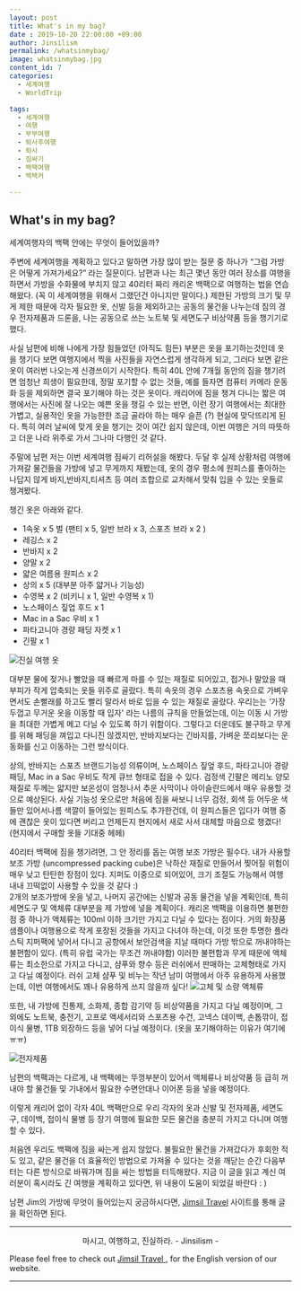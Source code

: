 ```yaml
---
layout: post
title: What's in my bag?
date : 2019-10-20 22:00:00 +09:00
author: Jinsilism
permalink: /whatsinmybag/
image: whatsinmybag.jpg
content_id: 7
categories:
  - 세계여행
  - WorldTrip

tags:
  - 세계여행
  - 여행
  - 부부여행
  - 퇴사후여행
  - 퇴사
  - 짐싸기
  - 백팩여행
  - 백팩커

---
```


## What's in my bag?
세계여행자의 백팩 안에는 무엇이 들어있을까?

주변에 세계여행을 계획하고 있다고 말하면 가장 많이 받는 질문 중 하나가 “그럼 가방은 어떻게 가져가세요?” 라는 질문이다.
남편과 나는  최근 몇년 동안 여러 장소를 여행을 하면서 가방을 수화물에 부치지 않고 40리터 짜리 캐리온 백팩으로 여행하는 법을 연습해왔다. (꼭 이 세계여행을 위해서 그랬던건 아니지만 말이다.)
제한된 가방의 크기 및 무게 제한 때문에 각자 필요한 옷, 신발 등을 제외하고는 공동의 물건을 나누는데 짐의 경우 전자제품과 드론을, 나는 공동으로 쓰는 노트북 및 세면도구 비상약품 등을 챙기기로 했다.

사실 남편에 비해 나에게 가장 힘들었던 (아직도 힘든) 부분은 옷을 포기하는것인데 옷을 챙기다 보면 여행지에서 찍을 사진들을 자연스럽게 생각하게 되고, 그러다 보면 같은 옷이 여러번 나오는게 신경쓰이기 시작한다. 특히 40L 안에 7개월 동안의 짐을 챙기려면 엄청난 희생이 필요한데, 정말 포기할 수 없는 것들, 예를 들자면 컴퓨터 카메라 운동화 등을 제외하면 결국 포기해야 하는 것은 옷이다. 캐리어에 짐을 챙겨 다니는 짧은 여행에서는 사진에 잘 나오는 예쁜 옷을 챙길 수 있는 반면, 이런 장기 여행에서는 최대한 가볍고, 실용적인 옷을 가능한한 조금 골라야 하는 매우 슬픈 (?) 현실에 맞닥뜨리게 된다. 특히 여러 날씨에 맞게 옷을 챙기는 것이 여간 쉽지 않은데, 이번 여행은 거의 따뜻하고 더운 나라 위주로 가서 그나마 다행인 것 같다.

주말에 남편 저는 이번 세계여행 짐싸기 리허설을 해봤다. 두달 후 실제 상황처럼 여행에 가져갈 물건들을 가방에 넣고 무게까지 재봤는데, 옷의 경우 평소에 원피스를 좋아하는 나답지 않게 바지,반바지,티셔츠 등 여러 조합으로 교차해서 맞춰 입을 수 있는 옷들로 챙겨봤다.

챙긴 옷은 아래와 같다.
* 1속옷 x 5 벌 (팬티 x 5, 일반 브라 x 3, 스포츠 브라 x 2 )
* 레깅스 x 2
* 반바지 x 2
* 양말 x 2
* 얇은 여름용 원피스 x 2
* 상의 x 5 (대부분 아주 얇거나 기능성)
* 수영복 x 2 (비키니 x 1, 일반 수영복 x 1)
* 노스페이스 짚업 후드 x 1
* Mac in a Sac 우비 x 1
* 파타고니아 경량 패딩 자켓 x 1
* 긴팔 x 1

![진실 여행 옷](https://lh3.googleusercontent.com/CeNWbG3Y7cx6X00WAzEa5d9fUtSL6Zo6UlvRCW-gFkUJkCUM1-kFlZv23dY3pJ50xFBRCvqJhhRReX2w0d4QRxeJ6h-zyIqrfFdrrjufmv9GriNW6EjaKn7vh3PM2zyqvPT3F2sXAXSxOLxsK4XN4vk3dCS-SweL9JziyuPsI8GxxRlgxAvTa0EBTaaHThgBQWCAJJYUpY_ve1fqLJSekiZhBlSLrvAiZc_JM1XkjT8qBdwcAIcQ6M_S8NH61Vr949h3PVA90OJLRhIldVRm8fFj3Sw63y9xN7VYL_kiKhRw4kWvgzr79MJ-CyNu8XlchQ6cvz_CVYcuaXXcqqd2pQL5-U8aw28Fy18X321b4a_it1I4TQWduIxJLm4nExIq00VppTFyWGbVCe_1bKi3boSvrC675s1aQdxMycmd3vnxEilG_sW76f1x72E-sH7Hv3a0XhxNVqsnzfVVtr9bv86FajB4ODLhpzNDfva2bzpyrAhwBa3OkEnPZGRa2oHvcRO5edarWM3xiwx6eWD9HwCGVDG28RHV-h7sexjpWR5U4X56TYzGQ_qRoUhYg43Ke56VSRd8d58PY6wo7oVrnmEbBnV5vRp0msBf7tj5kV9-ZPKS5QoA85qILqNv12Uz7pwaFBgPkSaVPfWZJVw4NDFz_aX7obRLNJveGYNnM-Jxmc-qmzXLfQ=w938-h643-no)


대부분 물에 젖거나 빨았을 때 빠르게 마를 수 있는 재질로 되어있고, 접거나 말았을 때 부피가 작게 압축되는 옷들 위주로 골랐다. 특히 속옷의 경우 스포츠용 속옷으로 가벼우면서도 손빨래를 하고도 빨리 말라서 바로 입을 수 있는 재질로 골랐다. 우리는는 ‘가장 두껍고 무거운 옷을 이동할 때 입자' 라는 나름의 규칙을 만들었는데, 이는 이동 시 가방을 최대한 가볍게 메고 다닐 수 있도록 하기 위함이다. 그렇다고 더운데도 불구하고 무게를 위해 패딩을 껴입고 다니진 않겠지만, 반바지보다는 긴바지를, 가벼운 쪼리보다는 운동화를 신고 이동하는 그런 방식이다.

상의, 반바지는 스포츠 브랜드기능성 의류이며, 노스페이스 짚엎 후드, 파타고니아 경량패딩, Mac in a Sac 우비도 작게 큐브 형태로 접을 수 있다.
검정색 긴팔은 메리노 양모 재질로 두께는 얇지만 보온성이 엄청나서 추운 사막이나 아이슬란드에서 매우 유용할 것으로 예상된다. 사실 기능성 옷으로만 처음에 짐을 싸보니 너무 검정, 회색 등 어두운 색들만 있어서나름 색깔이 들어있는 원피스도 추가한건데, 이 원피스들은 입다가 여행 중에 괜찮은 옷이 있다면 버리고 언제든지 현지에서 새로 사서 대체할 마음으로 챙겼다! (현지에서 구매할 옷들 기대중 헤헤)

40리터 백팩에 짐을 챙기려면, 그 안 정리를 돕는 여행 보조 가방은 필수다. 내가 사용할 보조 가방 (uncompressed packing cube)은 낙하산 재질로 만들어서 찢어질 위험이 매우 낮고 탄탄한 장점이 있다. 지퍼도 이중으로 되어있어, 크기 조절도 가능해서 여행 내내 끄떡없이 사용할 수 있을 것 같다 :)  
2개의 보조가방에 옷을 넣고, 나머지 공간에는 신발과 공동 물건을 넣을 계획인데, 특히 세면도구 및 액체류 대부분을 제 가방에 넣을 계획이다. 캐리온 백팩을 이용하면 불편한 점 중 하나가 액체류는 100ml 이하 크기만 가지고 다닐 수 있다는 점이다. 거의 화장품 샘플이나 여행용으로 작게 포장된 것들을 가지고 다녀야 하는데, 이것 또한 투명한 플라스틱 지퍼팩에 넣어서 다니고 공항에서 보안검색을 지날 때마다 가방 밖으로 꺼내야하는 불편함이 있다. (특히 유럽 국가는 무조건 꺼내야함) 이러한 불편함과 무게 때문에 액체류는 최소한으로 가지고 다니고, 샴푸와 향수 등은 러쉬에서 판매하는 고체형태로 가지고 다닐 예정이다. 러쉬 고체 샴푸 및 비누는 작년 남미 여행에서 아주 유용하게 사용했는데, 이번 여행에서도 꽤나 유용하게 쓰지 않을까 싶다!
![고체 및 소량 액체류](https://lh3.googleusercontent.com/-qXpBBsgBS3DrerdXTmbCpbB1ET7Hf_4Wq7-zKd9DLrHov-CMwTmsAFzK2FBpCBTKuY7LqpEFAVlKpvlZoS3dHNX2RG4FR1fTT8fG45u79nLtHrWxve3XUZ7VBWEYfDB6b8Uc8EjRDZyE4_qLCz6yQiYioJCBNfmB2Z5m4gwocm3ei_jlcs1vh1pmxo21-rrzIThB3NcBEYlNLBQ-12InuwG2bmdUZMwA5F7NSAWF0m-LIozKKzYOoRtOqyvEeGghM3R7DzFfMqCfmbXiQVi4FHlkEcWx5nFtNDtAyrft1T9DmqJYcZZhgxIAhEZ-JdHVRWPTTf9-oceKSjVO-ZcJHFthvxQQyJKH1v44wvcXGVME3y12n8rZwiJ29CGRBrtKtR4NOjCQGo71iqN6890uJ4sDCVn0bjA-ddC7FtZXV8kycr3QwoISIvrgvwHUD-8l5iD-ZB08-rMZvkH0GnFIKcN7a4AW81DodjqqQWwxum27Fhg3jZukcWpPK2giYUZm-eQ7VHzs_CdDKW3AQae0XpUNPi4fEatniF2DYM7VVzRidsKt3pxmBqhBlFAZvxHtg37zLYd9qOZpJpoHTeC98NM5ouL196G3v_sKGoKSXrGn7QtIXF5akl96MB55EmUlVQrz0XObnRLlNA0dHEb2x0sBGKZFnqNxRt4eax6pUvS3c_D4Nl1_g=w269-h202-no)

또한, 내 가방에 진통제, 소화제, 종합 감기약 등  비상약품을 가지고 다닐 예정이며, 그 외에도 노트북, 충전기, 고프로 액세서리와 스포츠용 수건, 고넥스 데이백, 손톱깎이, 접이식 물병, 1TB 외장하드 등을 넣어 다닐 예정이다. (옷을 포기해야하는 이유가 여기에 ㅠㅠ)

![전자제품](https://lh3.googleusercontent.com/Bz8T557ei_SdVe7yaqTgWaFK4BcDpixNyIf26NvVx4dLh9m2zDelPLnbec4Vf3oF-lUqSpsVWkQS3eTlZu4wead__re06YI2AZ4O0j5-lv9n0WAifuheW1rHNrfssjEr1wIkhVoofiqJFVJOFC_r57MJjWTTK3ft42SO_nWpSd8nKJ9aAti9Kn47VUignNpS3-QyaDpIfm8nOu11zxYfvqyg-8Q3DxpsWwcu2V6MpRLJfTdAJfLL370txSaw4w4gbL8r27vKj4P30eg45RjSkgHPCVGPmRophIRfpeDYskfAaTR0dj63vWCJI7VHrIaIkZioQTSKqWt7cvbX5dI6sdIr6p_XzURzePU_qxPxGm7eimg0cGQSP8cFmls9kQivvIfhIxt40kgsvJglpOQU5kFmdJ6jIUbUaoqPmR68sNZWOLGRkhSVSoFPVmPl7aIZ4nDDqaAPwKjHjDT6QmOH4bvJLcvqn5GgNY9u7-WsI4bZAHupPWDKWSW-q4eMPe1c822J7OaRUpk038R-hi9O-CJt4PbLT6yQAMbljFRMkEeDDvUto7eldIStMqhz9RylfGP2r8er57DgdRz7Mjgw5iPtb7hWKW_mlqiFATn3V2R6BfFb_Qk2pMHDixLV9NTUbwkKoM1RPRKnXpzNDYTDsSFBxExfgEaPPwxi30zJ6--paScTlSQarg=w2044-h1532-no)

남편의 백팩과는 다르게, 내 백팩에는 뚜껑부분이 있어서 액체류나 비상약품 등 급히 꺼내야 할 물건들 및 기내에서 필요한 수면안대나 이어폰 등을 넣을 예정이다.

이렇게 캐리어 없이 각자 40L 백팩만으로 우리 각자의 옷과 신발 및 전자제품, 세면도구, 데이백, 접이식 물병 등 장기 여행에 필요한 모든 물건을 충분히 가지고 다니며 여행할 수 있다.

처음엔 우리도 백팩에 짐을 싸는게 쉽지 않았다.
불필요한 물건을 가져갔다가 후회한 적도 있고, 같은 물건을 더 효율적인 방법으로 가져올 수 있다는 것을 깨닫는 순간 다음부터는 다른 방식으로 바꿔가며 짐을 싸는 방법을 터득해왔다. 지금 이 글을 읽고 계신 여러분이 혹시라도 긴 여행을 계획하고 있다면, 위 내용이 도움이 되었길 바란다 : )

남편 Jim의 가방에 무엇이 들어있는지 궁금하시다면, [Jimsil Travel](https://www.jimsil.com) 사이트를 통해 글을 확인하면 된다.

<hr>
<div style="text-align: center">
마시고, 여행하고, 진실하라.
- Jinsilism -
</div>

Please feel free to check out <a href="https://jimsil.com" target="_blank"> Jimsil Travel </a>, for the English version of our website.
<hr>
